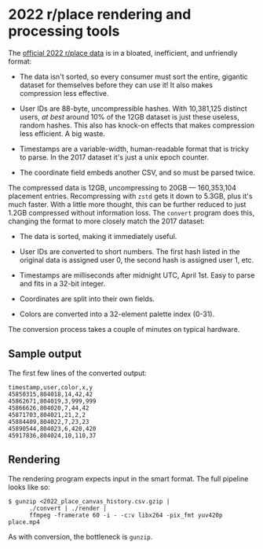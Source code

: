 # 2022 r/place rendering and processing tools

The [official 2022 r/place data][dl] is in a bloated, inefficient, and
unfriendly format:

* The data isn't sorted, so every consumer must sort the entire, gigantic
  dataset for themselves before they can use it! It also makes compression
  less effective.

* User IDs are 88-byte, uncompressible hashes. With 10,381,125 distinct
  users, *at best* around 10% of the 12GB dataset is just these useless,
  random hashes. This also has knock-on effects that makes compression
  less efficient. A big waste.

* Timestamps are a variable-width, human-readable format that is tricky to
  parse. In the 2017 dataset it's just a unix epoch counter.

* The coordinate field embeds another CSV, and so must be parsed twice.

The compressed data is 12GB, uncompressing to 20GB — 160,353,104 placement
entries. Recompressing with `zstd` gets it down to 5.3GB, plus it's much
faster. With a little more thought, this can be further reduced to just
1.2GB compressed without information loss. The `convert` program does
this, changing the format to more closely match the 2017 dataset:

* The data is sorted, making it immediately useful.

* User IDs are converted to short numbers. The first hash listed in the
  original data is assigned user 0, the second hash is assigned user 1,
  etc.

* Timestamps are milliseconds after midnight UTC, April 1st. Easy to parse
  and fits in a 32-bit integer.

* Coordinates are split into their own fields.

* Colors are converted into a 32-element palette index (0-31).

The conversion process takes a couple of minutes on typical hardware.

## Sample output

The first few lines of the converted output:

    timestamp,user,color,x,y
    45850315,804018,14,42,42
    45862671,804019,3,999,999
    45866626,804020,7,44,42
    45871703,804021,21,2,2
    45884409,804022,7,23,23
    45890544,804023,6,420,420
    45917836,804024,10,110,37

## Rendering

The rendering program expects input in the smart format. The full pipeline
looks like so:

    $ gunzip <2022_place_canvas_history.csv.gzip |
          ./convert | ./render |
          ffmpeg -framerate 60 -i - -c:v libx264 -pix_fmt yuv420p place.mp4

As with conversion, the bottleneck is `gunzip`.


[dl]: https://old.reddit.com/r/place/comments/txvk2d/
